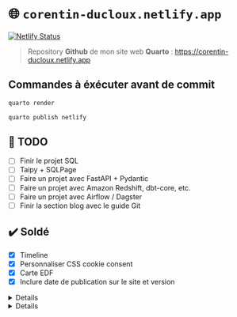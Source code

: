 # 🌐 `corentin-ducloux.netlify.app`

[![Netlify Status](https://api.netlify.com/api/v1/badges/acea2e55-b890-4471-bf1a-d62a6996dde9/deploy-status)](https://app.netlify.com/sites/corentin-ducloux/deploys)

> Repository **Github** de mon site web **Quarto** : https://corentin-ducloux.netlify.app

## Commandes à éxécuter avant de commit

```powershell
quarto render
```

```powershell
quarto publish netlify
```

## 📌 TODO

- [ ] Finir le projet SQL
- [ ] Taipy + SQLPage
- [ ] Faire un projet avec FastAPI + Pydantic
- [ ] Faire un projet avec Amazon Redshift, dbt-core, etc.
- [ ] Faire un projet avec Airflow / Dagster
- [ ] Finir la section blog avec le guide Git

## ✔️ Soldé

- [x] Timeline
- [x] Personnaliser CSS cookie consent
- [x] Carte EDF
- [x] Inclure date de publication sur le site et version

<details>

## Timeline

::: {.timeline-event}
::: {.timeline-point .bg_1}
:::
::: {.timeline-content}
::: {.timeline-border .bg_1}
:::
::: {.timeline-description}

## Data Engineer `@New Company`

{{< fa calendar-days >}} 10/2024 -- Aujourd'hui

{{< fa location-dot >}} Lyon, France

:::
:::
:::
  
</details>

<details>

### Section Recommandation

**XXX XXXXX**, Safran Seats -- Chief Data Officer

> *"blablabla"*

**XXX XXXXX**, Safran Seats -- Data Architect

</details>
